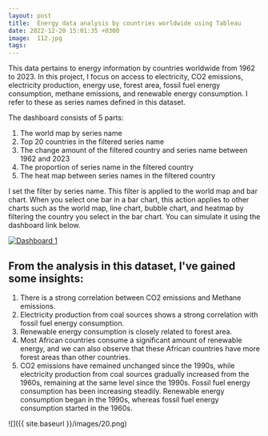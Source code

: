 ```yaml
---
layout: post
title:  Energy data analysis by countries worldwide using Tableau
date: 2022-12-20 15:01:35 +0300
image:  112.jpg
tags:   
---
```

This data pertains to energy information by countries worldwide from 1962 to 2023. In this project, I focus on access to electricity, CO2 emissions, electricity production, energy use, forest area, fossil fuel energy consumption, methane emissions, and renewable energy consumption. I refer to these as series names defined in this dataset.

The dashboard consists of 5 parts:
1. The world map by series name
2. Top 20 countries in the filtered series name
3. The change amount of the filtered country and series name between 1962 and 2023
4. The proportion of series name in the filtered country
5. The heat map between series names in the filtered country

I set the filter by series name. This filter is applied to the world map and bar chart. When you select one bar in a bar chart, this action applies to other charts such as the world map, line chart, bubble chart, and heatmap by filtering the country you select in the bar chart. You can simulate it using the dashboard link below.

<div class='tableauPlaceholder' id='viz1719477382968' style='position: relative'><noscript><a href='#'><img alt='Dashboard 1 ' src='https:&#47;&#47;public.tableau.com&#47;static&#47;images&#47;En&#47;Energydataanalysisbycountriesworldwide&#47;Dashboard1&#47;1_rss.png' style='border: none' /></a></noscript><object class='tableauViz'  style='display:none;'><param name='host_url' value='https%3A%2F%2Fpublic.tableau.com%2F' /> <param name='embed_code_version' value='3' /> <param name='site_root' value='' /><param name='name' value='Energydataanalysisbycountriesworldwide&#47;Dashboard1' /><param name='tabs' value='no' /><param name='toolbar' value='yes' /><param name='static_image' value='https:&#47;&#47;public.tableau.com&#47;static&#47;images&#47;En&#47;Energydataanalysisbycountriesworldwide&#47;Dashboard1&#47;1.png' /> <param name='animate_transition' value='yes' /><param name='display_static_image' value='yes' /><param name='display_spinner' value='yes' /><param name='display_overlay' value='yes' /><param name='display_count' value='yes' /><param name='language' value='en-GB' /></object></div>                <script type='text/javascript'>                    var divElement = document.getElementById('viz1719477382968');                    var vizElement = divElement.getElementsByTagName('object')[0];                    if ( divElement.offsetWidth > 800 ) { vizElement.style.width='1000px';vizElement.style.height='827px';} else if ( divElement.offsetWidth > 500 ) { vizElement.style.width='1000px';vizElement.style.height='827px';} else { vizElement.style.width='100%';vizElement.style.height='1577px';}                     var scriptElement = document.createElement('script');                    scriptElement.src = 'https://public.tableau.com/javascripts/api/viz_v1.js';                    vizElement.parentNode.insertBefore(scriptElement, vizElement);                </script>


## From the analysis in this dataset, I've gained some insights:
1. There is a strong correlation between CO2 emissions and Methane emissions.
2. Electricity production from coal sources shows a strong correlation with fossil fuel energy consumption.
3. Renewable energy consumption is closely related to forest area.
4. Most African countries consume a significant amount of renewable energy, and we can also observe that these African countries have more forest areas than other countries.
5. CO2 emissions have remained unchanged since the 1990s, while electricity production from coal sources gradually increased from the 1960s, remaining at the same level since the 1990s. Fossil fuel energy consumption has been increasing steadily. Renewable energy consumption began in the 1990s, whereas fossil fuel energy consumption started in the 1960s.


![]({{ site.baseurl }}/images/20.png)


